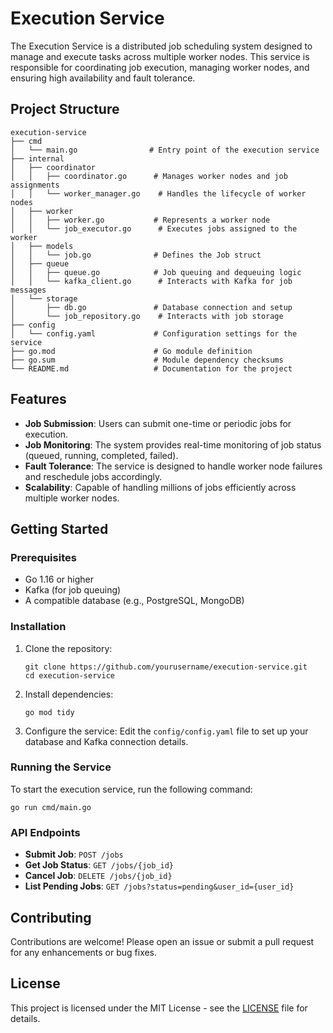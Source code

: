 # Execution Service

The Execution Service is a distributed job scheduling system designed to manage and execute tasks across multiple worker nodes. This service is responsible for coordinating job execution, managing worker nodes, and ensuring high availability and fault tolerance.

## Project Structure

```
execution-service
├── cmd
│   └── main.go                # Entry point of the execution service
├── internal
│   ├── coordinator
│   │   ├── coordinator.go      # Manages worker nodes and job assignments
│   │   └── worker_manager.go    # Handles the lifecycle of worker nodes
│   ├── worker
│   │   ├── worker.go           # Represents a worker node
│   │   └── job_executor.go      # Executes jobs assigned to the worker
│   ├── models
│   │   └── job.go              # Defines the Job struct
│   ├── queue
│   │   ├── queue.go            # Job queuing and dequeuing logic
│   │   └── kafka_client.go      # Interacts with Kafka for job messages
│   └── storage
│       ├── db.go               # Database connection and setup
│       └── job_repository.go    # Interacts with job storage
├── config
│   └── config.yaml             # Configuration settings for the service
├── go.mod                      # Go module definition
├── go.sum                      # Module dependency checksums
└── README.md                   # Documentation for the project
```

## Features

- **Job Submission**: Users can submit one-time or periodic jobs for execution.
- **Job Monitoring**: The system provides real-time monitoring of job status (queued, running, completed, failed).
- **Fault Tolerance**: The service is designed to handle worker node failures and reschedule jobs accordingly.
- **Scalability**: Capable of handling millions of jobs efficiently across multiple worker nodes.

## Getting Started

### Prerequisites

- Go 1.16 or higher
- Kafka (for job queuing)
- A compatible database (e.g., PostgreSQL, MongoDB)

### Installation

1. Clone the repository:
   ```
   git clone https://github.com/yourusername/execution-service.git
   cd execution-service
   ```

2. Install dependencies:
   ```
   go mod tidy
   ```

3. Configure the service:
   Edit the `config/config.yaml` file to set up your database and Kafka connection details.

### Running the Service

To start the execution service, run the following command:
```
go run cmd/main.go
```

### API Endpoints

- **Submit Job**: `POST /jobs`
- **Get Job Status**: `GET /jobs/{job_id}`
- **Cancel Job**: `DELETE /jobs/{job_id}`
- **List Pending Jobs**: `GET /jobs?status=pending&user_id={user_id}`

## Contributing

Contributions are welcome! Please open an issue or submit a pull request for any enhancements or bug fixes.

## License

This project is licensed under the MIT License - see the [LICENSE](LICENSE) file for details.